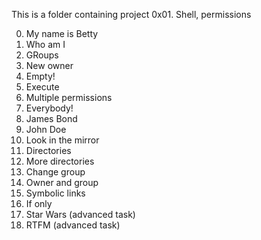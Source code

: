 This is a folder containing project 0x01. Shell, permissions

0. My name is Betty
1. Who am I
2. GRoups
3. New owner
4. Empty!
5. Execute
6. Multiple permissions
7. Everybody!
8. James Bond
9. John Doe
10. Look in the mirror
11. Directories
12. More directories
13. Change group
14. Owner and group
15. Symbolic links
16. If only
17. Star Wars (advanced task)
18. RTFM (advanced task)
